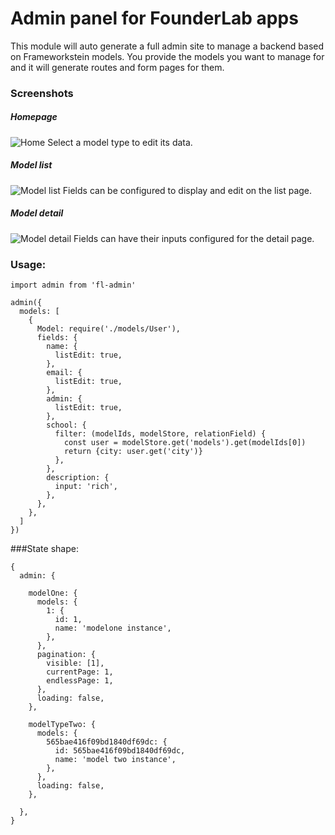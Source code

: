 # Admin panel for FounderLab apps

This module will auto generate a full admin site to manage a backend based on Frameworkstein models. You provide the models you want to manage for and it will generate routes and form pages for them.


### Screenshots

##### Homepage
![Home](http://founderlab.github.io/fl-admin/home.png)
Select a model type to edit its data.

##### Model list
![Model list](http://founderlab.github.io/fl-admin/list.png)
Fields can be configured to display and edit on the list page.

##### Model detail
![Model detail](http://founderlab.github.io/fl-admin/detail.png)
Fields can have their inputs configured for the detail page.

### Usage:
   
    import admin from 'fl-admin'

    admin({
      models: [
        {
          Model: require('./models/User'),
          fields: {
            name: {
              listEdit: true,
            },
            email: {
              listEdit: true,
            },
            admin: {
              listEdit: true,
            },
            school: {
              filter: (modelIds, modelStore, relationField) {
                const user = modelStore.get('models').get(modelIds[0])
                return {city: user.get('city')}
              },
            },
            description: {
              input: 'rich',
            },
          },
        },
      ]
    })

###State shape:

    {
      admin: {

        modelOne: {
          models: {
            1: {
              id: 1,
              name: 'modelone instance',
            },
          },
          pagination: {
            visible: [1],
            currentPage: 1,
            endlessPage: 1,
          },
          loading: false,
        },

        modelTypeTwo: {
          models: {
            565bae416f09bd1840df69dc: {
              id: 565bae416f09bd1840df69dc,
              name: 'model two instance',
            },
          },
          loading: false,
        },

      },
    }
